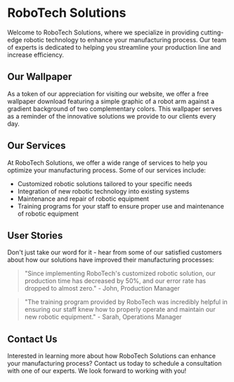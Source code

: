 <!--font:Cabin-->

# RoboTech Solutions

Welcome to RoboTech Solutions, where we specialize in providing cutting-edge robotic technology to enhance your manufacturing process. Our team of experts is dedicated to helping you streamline your production line and increase efficiency.

## Our Wallpaper

As a token of our appreciation for visiting our website, we offer a free wallpaper download featuring a simple graphic of a robot arm against a gradient background of two complementary colors. This wallpaper serves as a reminder of the innovative solutions we provide to our clients every day.

## Our Services

At RoboTech Solutions, we offer a wide range of services to help you optimize your manufacturing process. Some of our services include:

- Customized robotic solutions tailored to your specific needs
- Integration of new robotic technology into existing systems
- Maintenance and repair of robotic equipment
- Training programs for your staff to ensure proper use and maintenance of robotic equipment

## User Stories

Don't just take our word for it - hear from some of our satisfied customers about how our solutions have improved their manufacturing processes:

> "Since implementing RoboTech's customized robotic solution, our production time has decreased by 50%, and our error rate has dropped to almost zero." - John, Production Manager

> "The training program provided by RoboTech was incredibly helpful in ensuring our staff knew how to properly operate and maintain our new robotic equipment." - Sarah, Operations Manager

## Contact Us

Interested in learning more about how RoboTech Solutions can enhance your manufacturing process? Contact us today to schedule a consultation with one of our experts. We look forward to working with you!

<!--

Write me content for website with wallpaper which alt text is:

"A wallpaper with a simple graphic of a robot arm, against a gradient background of two complementary colors."

The name/title of the page should not be 1:1 copy of the alt text but rather a real content of the website which is using this wallpaper.

- Use markdown format 
- Start with heading
- Heading should be short and concise
- The content should look like a real website 
- The website should not be about the wallpaper, wallpaper is just a related background
- Heading should be contain work "wallpaper" or "background"
- Include real sections like references, contact, user stories, etc. use things relevant to the page purpose.
- Feel free to use structure like headings, bullets, numbering, blockquotes, paragraphs, horizontal lines, etc.
- You can use formatting like bold or _italic_
- You can include UTF-8 emojis
- Links should be only #hash anchors (and you can refer to the document itself)
- Do not include images


---


# RoboTech Solutions: Enhancing Your Manufacturing Process

Welcome to RoboTech Solutions, where we specialize in providing cutting-edge robotic technology to enhance your manufacturing process. Our team of experts is dedicated to helping you streamline your production line and increase efficiency.

## Our Wallpaper

As a token of our appreciation for visiting our website, we offer a free wallpaper download featuring a simple graphic of a robot arm against a gradient background of two complementary colors. This wallpaper serves as a reminder of the innovative solutions we provide to our clients every day.

## Our Services

At RoboTech Solutions, we offer a wide range of services to help you optimize your manufacturing process. Some of our services include:

- Customized robotic solutions tailored to your specific needs
- Integration of new robotic technology into existing systems
- Maintenance and repair of robotic equipment
- Training programs for your staff to ensure proper use and maintenance of robotic equipment

## User Stories

Don't just take our word for it - hear from some of our satisfied customers about how our solutions have improved their manufacturing processes:

> "Since implementing RoboTech's customized robotic solution, our production time has decreased by 50%, and our error rate has dropped to almost zero." - John, Production Manager

> "The training program provided by RoboTech was incredibly helpful in ensuring our staff knew how to properly operate and maintain our new robotic equipment." - Sarah, Operations Manager

## Contact Us

Interested in learning more about how RoboTech Solutions can enhance your manufacturing process? Contact us today to schedule a consultation with one of our experts. We look forward to working with you!

-->
